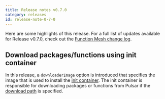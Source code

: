 ```yaml
---
title: Release notes v0.7.0
category: releases
id: release-note-0-7-0
---
```


Here are some highlights of this release. For a full list of updates available for Release v0.7.0, check out the [Function Mesh change log](https://github.com/streamnative/function-mesh/releases/tag/v0.7.0).

## Download packages/functions using init container

  In this release, a `downloaderImage` option is introduced that specifies the image that is used to install the [init container](https://kubernetes.io/docs/concepts/workloads/pods/init-containers/). The init container is responsible for downloading packages or functions from Pulsar if the [download path](/reference/crd-config/function-crd.md#packages) is specified.